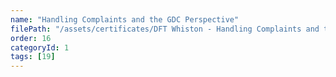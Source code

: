 ```yaml
---
name: "Handling Complaints and the GDC Perspective"
filePath: "/assets/certificates/DFT Whiston - Handling Complaints and the GDC Perspective.pdf"
order: 16
categoryId: 1
tags: [19]
---
```

